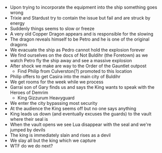 <!-- TITLE: 2019 10 19 -->
<!-- SUBTITLE: A quick summary of 2019 10 19 -->

* Upon trying to incorporate the equipment into the ship something goes wrong
* Trixie and Stardust try to contain the issue but fail and are struck by energy
* Suddenly things seems to slow or freeze
* A very old Copper Dragon appears and is responsible for the slowing
* The dragon reveals himself to be Petro and he is one of the original dragons
* We evacuate the ship as Pedro cannot hold the explosion forever
* We find ourselves on the docs of Not Buldihr (the Foretown) as we watch Petro fly the ship away and see a massive explosion
* After shock we make are way to the Order of the Gauntlet outpost
	* Find Philip from Culverston(?) promoted to this location
* Philip offers to get Casira into the main city of Buldihr
* We get rooms for the week while we process
* Garrai son of Gary finds us and says the King wants to speak with the Heroes of Demrim
	* King Gizzurum Heavyguard
* We enter the city bypassing most security
* At the audience the King seems off but no one says anything
* King leads us down (and eventually excuses the guards) to the vault where their seal is
* When the vault opens we see Lua disappear with the seal and we're jumped by devils
* The king is immediately slain and rises as a devil
* We slay all but the king which we capture
* WTF do we do next?